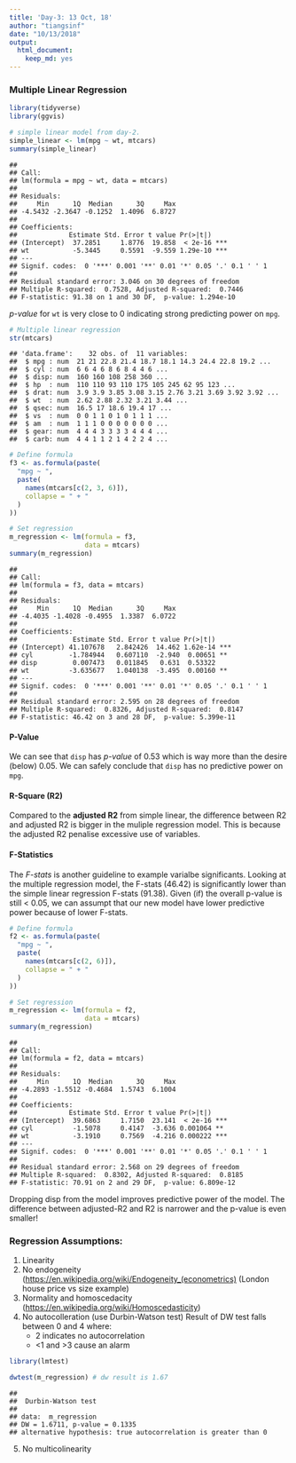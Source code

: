 ```yaml
---
title: 'Day-3: 13 Oct, 18'
author: "tiangsinf"
date: "10/13/2018"
output: 
  html_document:
    keep_md: yes
---
```

### Multiple Linear Regression



```r
library(tidyverse)
library(ggvis)
```


```r
# simple linear model from day-2.
simple_linear <- lm(mpg ~ wt, mtcars)
summary(simple_linear)
```

```
## 
## Call:
## lm(formula = mpg ~ wt, data = mtcars)
## 
## Residuals:
##     Min      1Q  Median      3Q     Max 
## -4.5432 -2.3647 -0.1252  1.4096  6.8727 
## 
## Coefficients:
##             Estimate Std. Error t value Pr(>|t|)    
## (Intercept)  37.2851     1.8776  19.858  < 2e-16 ***
## wt           -5.3445     0.5591  -9.559 1.29e-10 ***
## ---
## Signif. codes:  0 '***' 0.001 '**' 0.01 '*' 0.05 '.' 0.1 ' ' 1
## 
## Residual standard error: 3.046 on 30 degrees of freedom
## Multiple R-squared:  0.7528,	Adjusted R-squared:  0.7446 
## F-statistic: 91.38 on 1 and 30 DF,  p-value: 1.294e-10
```
*p-value* for `wt` is very close to 0 indicating strong predicting power on `mpg`.


```r
# Multiple linear regression
str(mtcars)
```

```
## 'data.frame':	32 obs. of  11 variables:
##  $ mpg : num  21 21 22.8 21.4 18.7 18.1 14.3 24.4 22.8 19.2 ...
##  $ cyl : num  6 6 4 6 8 6 8 4 4 6 ...
##  $ disp: num  160 160 108 258 360 ...
##  $ hp  : num  110 110 93 110 175 105 245 62 95 123 ...
##  $ drat: num  3.9 3.9 3.85 3.08 3.15 2.76 3.21 3.69 3.92 3.92 ...
##  $ wt  : num  2.62 2.88 2.32 3.21 3.44 ...
##  $ qsec: num  16.5 17 18.6 19.4 17 ...
##  $ vs  : num  0 0 1 1 0 1 0 1 1 1 ...
##  $ am  : num  1 1 1 0 0 0 0 0 0 0 ...
##  $ gear: num  4 4 4 3 3 3 3 4 4 4 ...
##  $ carb: num  4 4 1 1 2 1 4 2 2 4 ...
```

```r
# Define formula
f3 <- as.formula(paste(
  "mpg ~ ",
  paste(
    names(mtcars[c(2, 3, 6)]),
    collapse = " + "
  )
))

# Set regression
m_regression <- lm(formula = f3,
                   data = mtcars)
summary(m_regression)
```

```
## 
## Call:
## lm(formula = f3, data = mtcars)
## 
## Residuals:
##     Min      1Q  Median      3Q     Max 
## -4.4035 -1.4028 -0.4955  1.3387  6.0722 
## 
## Coefficients:
##              Estimate Std. Error t value Pr(>|t|)    
## (Intercept) 41.107678   2.842426  14.462 1.62e-14 ***
## cyl         -1.784944   0.607110  -2.940  0.00651 ** 
## disp         0.007473   0.011845   0.631  0.53322    
## wt          -3.635677   1.040138  -3.495  0.00160 ** 
## ---
## Signif. codes:  0 '***' 0.001 '**' 0.01 '*' 0.05 '.' 0.1 ' ' 1
## 
## Residual standard error: 2.595 on 28 degrees of freedom
## Multiple R-squared:  0.8326,	Adjusted R-squared:  0.8147 
## F-statistic: 46.42 on 3 and 28 DF,  p-value: 5.399e-11
```
#### P-Value
We can see that `disp` has *p-value* of 0.53 which is way more than the desire (below) 0.05. We can safely conclude that `disp` has no predictive power on `mpg`.

#### R-Square (R2)
Compared to the **adjusted R2** from simple linear, the difference between R2 and adjusted R2 is bigger in the muliple regression model. This is because the adjusted R2 penalise excessive use of variables.

#### F-Statistics
The *F-stats* is another guideline to example varialbe significants. Looking at the multiple regression model, the F-stats (46.42) is significantly lower than the simple linear regression F-stats (91.38). Given (if) the overall p-value is still < 0.05, we can assumpt that our new model have lower predictive power because of lower F-stats.


```r
# Define formula
f2 <- as.formula(paste(
  "mpg ~ ",
  paste(
    names(mtcars[c(2, 6)]),
    collapse = " + "
  )
))

# Set regression
m_regression <- lm(formula = f2,
                   data = mtcars)
summary(m_regression)
```

```
## 
## Call:
## lm(formula = f2, data = mtcars)
## 
## Residuals:
##     Min      1Q  Median      3Q     Max 
## -4.2893 -1.5512 -0.4684  1.5743  6.1004 
## 
## Coefficients:
##             Estimate Std. Error t value Pr(>|t|)    
## (Intercept)  39.6863     1.7150  23.141  < 2e-16 ***
## cyl          -1.5078     0.4147  -3.636 0.001064 ** 
## wt           -3.1910     0.7569  -4.216 0.000222 ***
## ---
## Signif. codes:  0 '***' 0.001 '**' 0.01 '*' 0.05 '.' 0.1 ' ' 1
## 
## Residual standard error: 2.568 on 29 degrees of freedom
## Multiple R-squared:  0.8302,	Adjusted R-squared:  0.8185 
## F-statistic: 70.91 on 2 and 29 DF,  p-value: 6.809e-12
```
Dropping disp from the model improves predictive power of the model. The difference between adjusted-R2 and R2 is narrower and the p-value is even smaller!

### Regression Assumptions:
1.  Linearity
2.  No endogeneity (https://en.wikipedia.org/wiki/Endogeneity_(econometrics) (London house price vs size example)
3.  Normality and homoscedacity (https://en.wikipedia.org/wiki/Homoscedasticity)
4.  No autocolleration (use Durbin-Watson test)
    Result of DW test falls between 0 and 4 where:
    * 2 indicates no autocorrelation
    * <1 and >3 cause an alarm

```r
library(lmtest)
```
    

```r
dwtest(m_regression) # dw result is 1.67
```

```
## 
## 	Durbin-Watson test
## 
## data:  m_regression
## DW = 1.6711, p-value = 0.1335
## alternative hypothesis: true autocorrelation is greater than 0
```
5.  No multicolinearity



